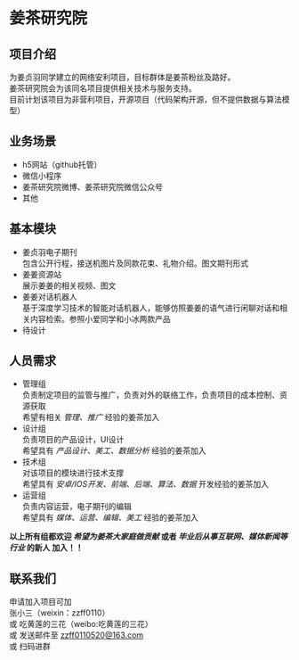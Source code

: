 
# 姜茶研究院

## 项目介绍

为姜贞羽同学建立的网络安利项目，目标群体是姜茶粉丝及路好。  
姜茶研究院会为该同名项目提供相关技术与服务支持。  
目前计划该项目为非营利项目，开源项目（代码架构开源，但不提供数据与算法模型）


## 业务场景
* h5网站（github托管）
* 微信小程序
* 姜茶研究院微博、姜茶研究院微信公众号
* 其他

## 基本模块
* 姜贞羽电子期刊  
  包含公开行程，接送机图片及同款花束、礼物介绍。图文期刊形式
* 姜姜资源站  
  展示姜姜的相关视频、图文
* 姜姜对话机器人  
  基于深度学习技术的智能对话机器人，能够仿照姜姜的语气进行闲聊对话和相关内容检索。参照小爱同学和小冰两款产品
* 待设计  

## 人员需求
* 管理组  
  负责制定项目的监管与推广，负责对外的联络工作，负责项目的成本控制、资源获取  
  希望有相关 _管理、推广_ 经验的姜茶加入  
* 设计组  
  负责项目的产品设计，UI设计  
  希望具有 _产品设计、美工、数据分析_ 经验的姜茶加入  
* 技术组  
  对该项目的模块进行技术支撑  
  希望具有 _安卓/IOS开发、前端、后端、算法、数据_ 开发经验的姜茶加入  
* 运营组  
  负责内容运营，电子期刊的编辑  
  希望具有 _媒体、运营、编辑、美工_ 经验的姜茶加入    


**以上所有组都欢迎 _希望为姜茶大家庭做贡献_ 或者 _毕业后从事互联网、媒体新闻等行业_ 的新人 加入！！**

## 联系我们
申请加入项目可加  
张小三（weixin：zzff0110）  
或 吃黄莲的三花（weibo:吃黄莲的三花）  
或 发送邮件至 zzff0110520@163.com  
或 扫码进群
  
